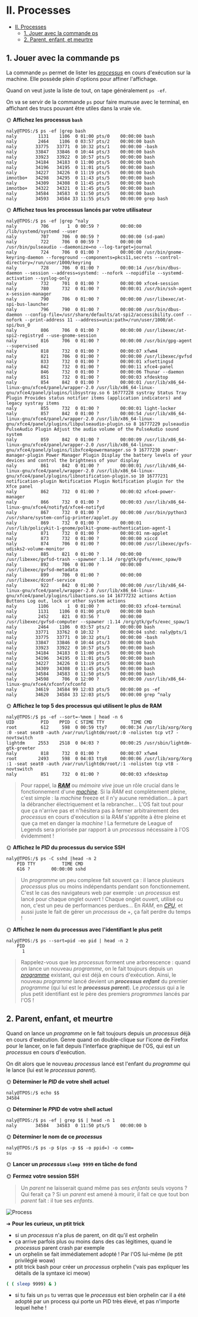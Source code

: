 # II. Processes

- [II. Processes](#ii-processes)
  - [1. Jouer avec la commande ps](#1-jouer-avec-la-commande-ps)
  - [2. Parent, enfant, et meurtre](#2-parent-enfant-et-meurtre)

## 1. Jouer avec la commande ps

La commande `ps` permet de lister les *[processus](../../cours/memo/glossary.md#processus)* en cours d'exécution sur la machine. Elle possède plein d'options pour affiner l'affichage.

Quand on veut juste la liste de tout, on tape généralement `ps -ef`.

On va se servir de la commande `ps` pour faire mumuse avec le terminal, en affichant des trucs pouvant être utiles dans la vraie vie.

🌞 **Affichez les processus `bash`**

```
naly@TPOS:/$ ps -ef |grep bash
naly        1131    1106  0 01:00 pts/0    00:00:00 bash
naly        2464    1106  0 03:57 pts/2    00:00:00 bash
naly       33775   33771  0 10:32 pts/1    00:00:00 -bash
naly       33847   33846  0 10:44 pts/3    00:00:00 bash
naly       33923   33922  0 10:57 pts/5    00:00:00 bash
naly       34184   34183  0 11:00 pts/5    00:00:00 bash
naly       34196   34195  0 11:01 pts/5    00:00:00 bash
naly       34227   34226  0 11:19 pts/5    00:00:00 bash
imnotbo+   34298   34295  0 11:43 pts/5    00:00:00 bash
naly       34309   34308  0 11:45 pts/5    00:00:00 bash
imnotbo+   34322   34321  0 11:45 pts/5    00:00:00 bash
naly       34584   34583  0 11:50 pts/5    00:00:00 bash
naly       34593   34584 33 11:55 pts/5    00:00:00 grep bash
```

🌞 **Affichez tous les processus lancés par votre utilisateur**
```
naly@TPOS:/$ ps -ef |grep ^naly
naly         706       1  0 00:59 ?        00:00:00 /lib/systemd/systemd --user
naly         707     706  0 00:59 ?        00:00:00 (sd-pam)
naly         722     706  0 00:59 ?        00:00:00 /usr/bin/pulseaudio --daemonize=no --log-target=journal
naly         724     706  0 01:00 ?        00:00:00 /usr/bin/gnome-keyring-daemon --foreground --components=pkcs11,secrets --control-directory=/run/user/1000/keyring
naly         728     706  0 01:00 ?        00:00:14 /usr/bin/dbus-daemon --session --address=systemd: --nofork --nopidfile --systemd-activation --syslog-only
naly         732     701  0 01:00 ?        00:00:00 xfce4-session
naly         780     732  0 01:00 ?        00:00:01 /usr/bin/ssh-agent x-session-manager
naly         790     706  0 01:00 ?        00:00:00 /usr/libexec/at-spi-bus-launcher
naly         796     790  0 01:00 ?        00:00:00 /usr/bin/dbus-daemon --config-file=/usr/share/defaults/at-spi2/accessibility.conf --nofork --print-address 11 --address=unix:path=/run/user/1000/at-spi/bus_0
naly         806     706  0 01:00 ?        00:00:00 /usr/libexec/at-spi2-registryd --use-gnome-session
naly         816     706  0 01:00 ?        00:00:00 /usr/bin/gpg-agent --supervised
naly         818     732  0 01:00 ?        00:00:07 xfwm4
naly         821     706  0 01:00 ?        00:00:00 /usr/libexec/gvfsd
naly         833     732  0 01:00 ?        00:00:01 xfsettingsd
naly         842     732  0 01:00 ?        00:00:11 xfce4-panel
naly         846     732  0 01:00 ?        00:00:06 Thunar --daemon
naly         851     732  0 01:00 ?        00:00:03 xfdesktop
naly         854     842  0 01:00 ?        00:00:01 /usr/lib/x86_64-linux-gnu/xfce4/panel/wrapper-2.0 /usr/lib/x86_64-linux-gnu/xfce4/panel/plugins/libsystray.so 6 16777228 systray Status Tray Plugin Provides status notifier items (application indicators) and legacy systray items
naly         855     732  0 01:00 ?        00:00:01 light-locker
naly         857     842  0 01:00 ?        00:00:54 /usr/lib/x86_64-linux-gnu/xfce4/panel/wrapper-2.0 /usr/lib/x86_64-linux-gnu/xfce4/panel/plugins/libpulseaudio-plugin.so 8 16777229 pulseaudio PulseAudio Plugin Adjust the audio volume of the PulseAudio sound system
naly         859     842  0 01:00 ?        00:00:09 /usr/lib/x86_64-linux-gnu/xfce4/panel/wrapper-2.0 /usr/lib/x86_64-linux-gnu/xfce4/panel/plugins/libxfce4powermanager.so 9 16777230 power-manager-plugin Power Manager Plugin Display the battery levels of your devices and control the brightness of your display
naly         861     842  0 01:00 ?        00:00:01 /usr/lib/x86_64-linux-gnu/xfce4/panel/wrapper-2.0 /usr/lib/x86_64-linux-gnu/xfce4/panel/plugins/libnotification-plugin.so 10 16777231 notification-plugin Notification Plugin Notification plugin for the Xfce panel
naly         862     732  0 01:00 ?        00:00:02 xfce4-power-manager
naly         866     732  0 01:00 ?        00:00:03 /usr/lib/x86_64-linux-gnu/xfce4/notifyd/xfce4-notifyd
naly         867     732  0 01:00 ?        00:00:00 /usr/bin/python3 /usr/share/system-config-printer/applet.py
naly         869     732  0 01:00 ?        00:00:01 /usr/lib/policykit-1-gnome/polkit-gnome-authentication-agent-1
naly         871     732  0 01:00 ?        00:00:01 nm-applet
naly         873     732  0 01:00 ?        00:00:00 xiccd
naly         874     706  0 01:00 ?        00:00:00 /usr/libexec/gvfs-udisks2-volume-monitor
naly         885     821  0 01:00 ?        00:00:00 /usr/libexec/gvfsd-trash --spawner :1.14 /org/gtk/gvfs/exec_spaw/0
naly         892     706  0 01:00 ?        00:00:00 /usr/libexec/gvfsd-metadata
naly         899     706  0 01:00 ?        00:00:00 /usr/libexec/dconf-service
naly         922     842  0 01:00 ?        00:00:00 /usr/lib/x86_64-linux-gnu/xfce4/panel/wrapper-2.0 /usr/lib/x86_64-linux-gnu/xfce4/panel/plugins/libactions.so 14 16777232 actions Action Buttons Log out, lock or other system actions
naly        1106       1  0 01:00 ?        00:00:03 xfce4-terminal
naly        1131    1106  0 01:00 pts/0    00:00:00 bash
naly        2452     821  0 03:56 ?        00:00:00 /usr/libexec/gvfsd-computer --spawner :1.14 /org/gtk/gvfs/exec_spaw/1
naly        2464    1106  0 03:57 pts/2    00:00:00 bash
naly       33771   33762  0 10:32 ?        00:00:04 sshd: naly@pts/1
naly       33775   33771  0 10:32 pts/1    00:00:00 -bash
naly       33847   33846  0 10:44 pts/3    00:00:00 bash
naly       33923   33922  0 10:57 pts/5    00:00:00 bash
naly       34184   34183  0 11:00 pts/5    00:00:00 bash
naly       34196   34195  0 11:01 pts/5    00:00:00 bash
naly       34227   34226  0 11:19 pts/5    00:00:00 bash
naly       34309   34308  0 11:45 pts/5    00:00:00 bash
naly       34584   34583  0 11:50 pts/5    00:00:00 bash
naly       34598     706  0 12:00 ?        00:00:00 /usr/lib/x86_64-linux-gnu/xfce4/xfconf/xfconfd
naly       34619   34584 99 12:03 pts/5    00:00:00 ps -ef
naly       34620   34584 33 12:03 pts/5    00:00:00 grep ^naly
```



🌞 **Affichez le top 5 des processus qui utilisent le plus de RAM**
```
naly@TPOS:/$ ps -ef --sort=-%mem | head -n 6
UID          PID    PPID  C STIME TTY          TIME CMD
root         612     598  0 00:59 tty7     00:00:34 /usr/lib/xorg/Xorg :0 -seat seat0 -auth /var/run/lightdm/root/:0 -nolisten tcp vt7 -novtswitch
lightdm     2553    2518  0 04:03 ?        00:00:25 /usr/sbin/lightdm-gtk-greeter
naly         818     732  0 01:00 ?        00:00:07 xfwm4
root        2493     598  0 04:03 tty8     00:00:06 /usr/lib/xorg/Xorg :1 -seat seat0 -auth /var/run/lightdm/root/:1 -nolisten tcp vt8 -novtswitch
naly         851     732  0 01:00 ?        00:00:03 xfdesktop
```



> Pour rappel, la ***[RAM](../../cours/memo/glossary.md#ram)*** ou *mémoire vive* joue un rôle crucial dans le fonctionnement d'une *[machine](../../cours/memo/glossary.md#machine)*. Si la *RAM* est complètement pleine, c'est simple : la *machine* freeze et il n'y aucune remédiation... à part la débrancher électriquement et la rebrancher... L'OS fait tout pour que ça n'arrive pas et n'hésitera pas à fermer arbitrairement des *processus* en cours d'exécution si la *RAM* s'apprête à être pleine et que ça met en danger la *machine* ! La fermeture de League of Legends sera priorisée par rapport à un *processus* nécessaire à l'OS évidemment !

🌞 **Affichez le *PID* du processus du service SSH**
```
naly@TPOS:/$ ps -C sshd |head -n 2
    PID TTY          TIME CMD
    616 ?        00:00:00 sshd
```


> Un *programme* un peu complexe fait souvent ça : il lance plusieurs *processus* plus ou moins indépendants pendant son fonctionnement. C'est le cas des navigateurs web par exemple : un *processus* est lancé pour chaque onglet ouvert ! Chaque onglet ouvert, utilisé ou non, c'est un peu de performances perdues... En *RAM*, en *[CPU](../../cours/memo/glossary.md#cpu)*, et aussi juste le fait de gérer un *processus* de +, ça fait perdre du temps !

🌞 **Affichez le nom du processus avec l'identifiant le plus petit**

```
naly@TPOS:/$ ps --sort=pid -eo pid | head -n 2
    PID
      1
```

> Rappelez-vous que les *processus* forment une arborescence : quand on lance un nouveau *programme*, on le fait toujours depuis un *[programme](../../cours/memo/glossary.md#programme)* existant, qui est déjà en cours d'exécution. Ainsi, le nouveau *programme* lancé devient un ***processus* *enfant*** du premier *programme* (qui lui est le ***processus* *parent***). Le *processus* qui a le plus petit identifiant est le père des premiers *programmes* lancés par l'OS !

## 2. Parent, enfant, et meurtre

Quand on lance un *programme* on le fait toujours depuis un *processus* déjà en cours d'exécution. Genre quand on double-clique sur l'icone de Firefox pour le lancer, on le fait depuis l'interface graphique de l'OS, qui est un *processus* en cours d'exécution.

On dit alors que le nouveau *processus* lancé est l'enfant du *programme* qui le lance (lui est le *processus parent*).

🌞 **Déterminer le *PID* de votre shell actuel**
```
naly@TPOS:/$ echo $$
34584
```


🌞 **Déterminer le *PPID* de votre shell actuel**
```
naly@TPOS:/$ ps -ef | grep $$ | head -n 1
naly       34584   34583  0 11:50 pts/5    00:00:00 b
```


🌞 **Déterminer le nom de ce *processus***
```
naly@TPOS:/$ ps -p $(ps -p $$ -o ppid=) -o comm=
su
```


🌞 **Lancer un *processus* `sleep 9999` en tâche de fond**



🌞 **Fermez votre session SSH**


> Un *parent* ne laisserait quand même pas ses *enfants* seuls voyons ? Qui ferait ça ? Si un *parent* est amené à mourir, il fait ce que tout bon *parent* fait : il tue ses *enfants*.

![Process](./img/kill_process.png)

➜ **Pour les curieux, un ptit trick**

- si un *processus* n'a plus de parent, on dit qu'il est orphelin
- ça arrive parfois plus ou moins dans des cas légitimes, quand le *processus* parent crash par exemple
- un orphelin se fait immédiatement adopté ! Par l'OS lui-même (le ptit privilégié woaw)
- ptit trick bash pour créer un *processus* orphelin ('vais pas expliquer les détails de la syntaxe ici meow)

```bash
( ( sleep 9999) & )
```

- si tu fais un `ps` tu verras que le *processus* est bien orphelin car il a été adopté par un process qui porte un PID très élevé, et pas n'importe lequel hehe !

